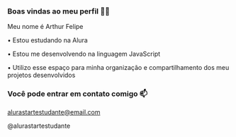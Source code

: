 ### Boas vindas ao meu perfil 💙💙
Meu nome é Arthur Felipe

  • Estou estudando na Alura

  • Estou me desenvolvendo na linguagem JavaScript

  • Utilizo esse espaço para minha organização e compartilhamento dos meu projetos desenvolvidos

### Você pode entrar em contato comigo 📫

alurastartestudante@email.com

@alurastartestudante
